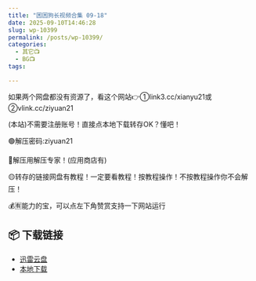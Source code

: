 ```yaml
---
title: "困困狗长视频合集 09-18"
date: 2025-09-10T14:46:28
slug: wp-10399
permalink: /posts/wp-10399/
categories:
  - 其它📺
  - BG📺
tags:

---
```


如果两个网盘都没有资源了，看这个网站👉①link3.cc/xianyu21或②vlink.cc/ziyuan21

(本站)不需要注册账号！直接点本地下载转存OK？懂吧！

🟢解压密码:ziyuan21

🔵解压用解压专家！(应用商店有)

🟡转存的链接网盘有教程！一定要看教程！按教程操作！不按教程操作你不会解压！

💰🈶能力的宝，可以点左下角赞赏支持一下网站运行

## 📦 下载链接
- [迅雷云盘](https://blziyuan21.com/pay-download/10399?key=a76d7aa6a9&down_id=0)
- [本地下载](https://blziyuan21.com/pay-download/10399?key=a76d7aa6a9&down_id=1)


